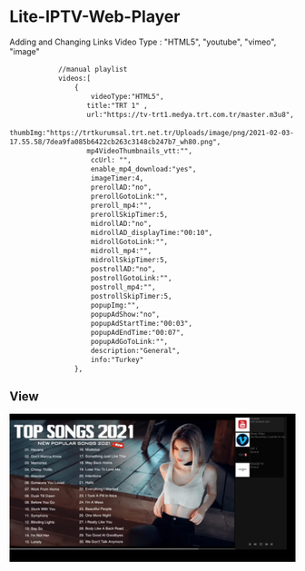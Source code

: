 # Lite-IPTV-Web-Player

Adding and Changing Links
Video Type : "HTML5", "youtube", "vimeo", "image"

				//manual playlist
				videos:[
					{
						videoType:"HTML5",
                       title:"TRT 1" ,
                       url:"https://tv-trt1.medya.trt.com.tr/master.m3u8",	
                       thumbImg:"https://trtkurumsal.trt.net.tr/Uploads/image/png/2021-02-03-17.55.58/7dea9fa085b6422cb263c3148cb247b7_wh80.png",		
                       mp4VideoThumbnails_vtt:"",
                        ccUrl: "",
						enable_mp4_download:"yes",
						imageTimer:4,
						prerollAD:"no",
						prerollGotoLink:"",
						preroll_mp4:"",
						prerollSkipTimer:5,
						midrollAD:"no",                                                                  
						midrollAD_displayTime:"00:10",                                                    
						midrollGotoLink:"",                                         
						midroll_mp4:"", 
						midrollSkipTimer:5,	
						postrollAD:"no",                                                                
						postrollGotoLink:"",                                        
						postroll_mp4:"",  
						postrollSkipTimer:5,
						popupImg:"",                        			  
						popupAdShow:"no",                                                                
						popupAdStartTime:"00:03",                                                         
						popupAdEndTime:"00:07",                                                          
						popupAdGoToLink:"",
						description:"General",
						info:"Turkey"
					},
					
## View
![Demo](https://raw.githubusercontent.com/telase/Web-IPTV-Player-3/main/lvp.png)          

          
